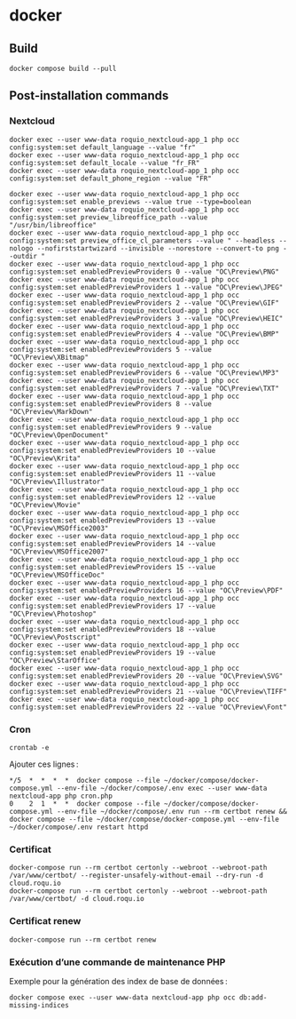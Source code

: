 # docker

## Build

    docker compose build --pull

## Post-installation commands

### Nextcloud

    docker exec --user www-data roquio_nextcloud-app_1 php occ config:system:set default_language --value "fr"
    docker exec --user www-data roquio_nextcloud-app_1 php occ config:system:set default_locale --value "fr_FR"
    docker exec --user www-data roquio_nextcloud-app_1 php occ config:system:set default_phone_region --value "FR"
    
    docker exec --user www-data roquio_nextcloud-app_1 php occ config:system:set enable_previews --value true --type=boolean
    docker exec --user www-data roquio_nextcloud-app_1 php occ config:system:set preview_libreoffice_path --value "/usr/bin/libreoffice"
    docker exec --user www-data roquio_nextcloud-app_1 php occ config:system:set preview_office_cl_parameters --value " --headless --nologo --nofirststartwizard --invisible --norestore --convert-to png --outdir "
    docker exec --user www-data roquio_nextcloud-app_1 php occ config:system:set enabledPreviewProviders 0 --value "OC\Preview\PNG"
    docker exec --user www-data roquio_nextcloud-app_1 php occ config:system:set enabledPreviewProviders 1 --value "OC\Preview\JPEG"
    docker exec --user www-data roquio_nextcloud-app_1 php occ config:system:set enabledPreviewProviders 2 --value "OC\Preview\GIF"
    docker exec --user www-data roquio_nextcloud-app_1 php occ config:system:set enabledPreviewProviders 3 --value "OC\Preview\HEIC"
    docker exec --user www-data roquio_nextcloud-app_1 php occ config:system:set enabledPreviewProviders 4 --value "OC\Preview\BMP"
    docker exec --user www-data roquio_nextcloud-app_1 php occ config:system:set enabledPreviewProviders 5 --value "OC\Preview\XBitmap"
    docker exec --user www-data roquio_nextcloud-app_1 php occ config:system:set enabledPreviewProviders 6 --value "OC\Preview\MP3"
    docker exec --user www-data roquio_nextcloud-app_1 php occ config:system:set enabledPreviewProviders 7 --value "OC\Preview\TXT"
    docker exec --user www-data roquio_nextcloud-app_1 php occ config:system:set enabledPreviewProviders 8 --value "OC\Preview\MarkDown"
    docker exec --user www-data roquio_nextcloud-app_1 php occ config:system:set enabledPreviewProviders 9 --value "OC\Preview\OpenDocument"
    docker exec --user www-data roquio_nextcloud-app_1 php occ config:system:set enabledPreviewProviders 10 --value "OC\Preview\Krita"
    docker exec --user www-data roquio_nextcloud-app_1 php occ config:system:set enabledPreviewProviders 11 --value "OC\Preview\Illustrator"
    docker exec --user www-data roquio_nextcloud-app_1 php occ config:system:set enabledPreviewProviders 12 --value "OC\Preview\Movie"
    docker exec --user www-data roquio_nextcloud-app_1 php occ config:system:set enabledPreviewProviders 13 --value "OC\Preview\MSOffice2003"
    docker exec --user www-data roquio_nextcloud-app_1 php occ config:system:set enabledPreviewProviders 14 --value "OC\Preview\MSOffice2007"
    docker exec --user www-data roquio_nextcloud-app_1 php occ config:system:set enabledPreviewProviders 15 --value "OC\Preview\MSOfficeDoc"
    docker exec --user www-data roquio_nextcloud-app_1 php occ config:system:set enabledPreviewProviders 16 --value "OC\Preview\PDF"
    docker exec --user www-data roquio_nextcloud-app_1 php occ config:system:set enabledPreviewProviders 17 --value "OC\Preview\Photoshop"
    docker exec --user www-data roquio_nextcloud-app_1 php occ config:system:set enabledPreviewProviders 18 --value "OC\Preview\Postscript"
    docker exec --user www-data roquio_nextcloud-app_1 php occ config:system:set enabledPreviewProviders 19 --value "OC\Preview\StarOffice"
    docker exec --user www-data roquio_nextcloud-app_1 php occ config:system:set enabledPreviewProviders 20 --value "OC\Preview\SVG"
    docker exec --user www-data roquio_nextcloud-app_1 php occ config:system:set enabledPreviewProviders 21 --value "OC\Preview\TIFF"
    docker exec --user www-data roquio_nextcloud-app_1 php occ config:system:set enabledPreviewProviders 22 --value "OC\Preview\Font"

### Cron

    crontab -e

Ajouter ces lignes :

    */5  *  *  *  *  docker compose --file ~/docker/compose/docker-compose.yml --env-file ~/docker/compose/.env exec --user www-data nextcloud-app php cron.php
    0    2  1  *  *  docker compose --file ~/docker/compose/docker-compose.yml --env-file ~/docker/compose/.env run --rm certbot renew && docker compose --file ~/docker/compose/docker-compose.yml --env-file ~/docker/compose/.env restart httpd

    
### Certificat

    docker-compose run --rm certbot certonly --webroot --webroot-path /var/www/certbot/ --register-unsafely-without-email --dry-run -d cloud.roqu.io
    docker-compose run --rm certbot certonly --webroot --webroot-path /var/www/certbot/ -d cloud.roqu.io

### Certificat renew

    docker-compose run --rm certbot renew


### Exécution d’une commande de maintenance PHP

Exemple pour la génération des index de base de données :

    docker compose exec --user www-data nextcloud-app php occ db:add-missing-indices
